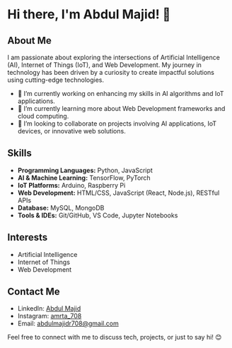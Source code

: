 # Hi there, I'm Abdul Majid! 👋

## About Me
I am passionate about exploring the intersections of Artificial Intelligence (AI), Internet of Things (IoT), and Web Development. My journey in technology has been driven by a curiosity to create impactful solutions using cutting-edge technologies.

- 🔭 I’m currently working on enhancing my skills in AI algorithms and IoT applications.
- 🌱 I’m currently learning more about Web Development frameworks and cloud computing.
- 👯 I’m looking to collaborate on projects involving AI applications, IoT devices, or innovative web solutions.

## Skills
- **Programming Languages:** Python, JavaScript
- **AI & Machine Learning:** TensorFlow, PyTorch
- **IoT Platforms:** Arduino, Raspberry Pi
- **Web Development:** HTML/CSS, JavaScript (React, Node.js), RESTful APIs
- **Database:** MySQL, MongoDB
- **Tools & IDEs:** Git/GitHub, VS Code, Jupyter Notebooks

## Interests
- Artificial Intelligence
- Internet of Things
- Web Development

## Contact Me
- LinkedIn: [Abdul Majid]([https://www.linkedin.com/in/yourprofile/](https://www.linkedin.com/in/abdulmajidr708/))
- Instagram: [amrta_708](https://www.instagram.com/amrta_708)
- Email: abdulmajidr708@gmail.com

Feel free to connect with me to discuss tech, projects, or just to say hi! 😊


<!---
Amerta1090/Amerta1090 is a ✨ special ✨ repository because its `README.md` (this file) appears on your GitHub profile.
You can click the Preview link to take a look at your changes.
--->

